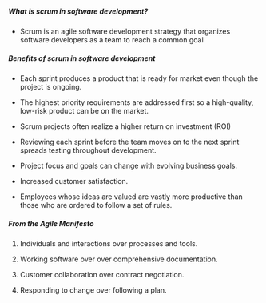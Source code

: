 ##### What is scrum in software development?

- Scrum is an agile software development strategy that organizes software developers as a team to reach a common goal

##### Benefits of scrum in software development

- Each sprint produces a product that is ready for market even though the project is ongoing.

- The highest priority requirements are addressed first so a high-quality, low-risk product can be on the market.

- Scrum projects often realize a higher return on investment (ROI)

- Reviewing each sprint before the team moves on to the next sprint spreads testing throughout development.

- Project focus and goals can change with evolving business goals.

- Increased customer satisfaction.

- Employees whose ideas are valued are vastly more productive than those who are ordered to follow a set of rules.

##### From the Agile Manifesto

1. Individuals and interactions over processes and tools.

2. Working software over over comprehensive documentation.

3. Customer collaboration over contract negotiation.

4. Responding to change over following a plan.